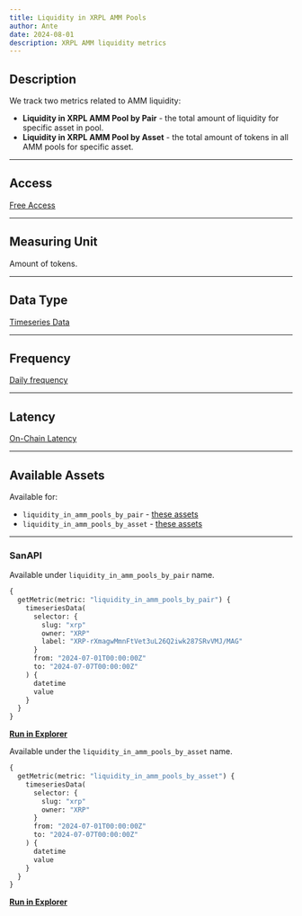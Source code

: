 ```yaml
---
title: Liquidity in XRPL AMM Pools
author: Ante
date: 2024-08-01
description: XRPL AMM liquidity metrics
---
```


## Description

We track two metrics related to AMM liquidity:

- **Liquidity in XRPL AMM Pool by Pair** - the total amount of liquidity for specific asset in pool.
- **Liquidity in XRPL AMM Pool by Asset** - the total amount of tokens in all AMM pools for specific asset.

---

## Access

[Free Access](/metrics/details/access#free-access)

---

## Measuring Unit

Amount of tokens.

---

## Data Type

[Timeseries Data](/metrics/details/data-type#timeseries-data)

---

## Frequency

[Daily frequency](/metrics/details/frequency/#daily-frequency)

---

## Latency

[On-Chain Latency](/metrics/details/latency#on-chain-latency)

---

## Available Assets

Available for:
- `liquidity_in_amm_pools_by_pair` - [these assets](https://api.santiment.net/graphiql?variables=&query=%7B%0A%20%20getMetric(metric%3A%20%22liquidity_in_amm_pools_by_pair%22)%20%7B%0A%20%20%20%20metadata%20%7B%0A%20%20%20%20%20%20availableSlugs%0A%20%20%20%20%7D%0A%20%20%7D%0A%7D%0A)
- `liquidity_in_amm_pools_by_asset` - [these assets](https://api.santiment.net/graphiql?variables=&query=%7B%0A%20%20getMetric(metric%3A%20%22liquidity_in_amm_pools_by_asset%22)%20%7B%0A%20%20%20%20metadata%20%7B%0A%20%20%20%20%20%20availableSlugs%0A%20%20%20%20%7D%0A%20%20%7D%0A%7D%0A)

---

### SanAPI

Available under `liquidity_in_amm_pools_by_pair` name.

```graphql
{
  getMetric(metric: "liquidity_in_amm_pools_by_pair") {
    timeseriesData(
      selector: {
        slug: "xrp"
        owner: "XRP"
        label: "XRP-rXmagwMmnFtVet3uL26Q2iwk287SRvVMJ/MAG"
      }
      from: "2024-07-01T00:00:00Z"
      to: "2024-07-07T00:00:00Z"
    ) {
      datetime
      value
    }
  }
}
```

[**Run in Explorer**](https://api.santiment.net/graphiql?query=%7B%0A%20%20getMetric(metric%3A%20%22liquidity_in_amm_pools_by_pair%22)%20%7B%0A%20%20%20%20timeseriesData(%0A%20%20%20%20%20%20selector%3A%20%7B%0A%20%20%20%20%20%20%20%20slug%3A%20%22xrp%22%0A%20%20%20%20%20%20%20%20owner%3A%20%22XRP%22%0A%20%20%20%20%20%20%20%20label%3A%20%22XRP-rXmagwMmnFtVet3uL26Q2iwk287SRvVMJ%2FMAG%22%0A%20%20%20%20%20%20%7D%0A%20%20%20%20%20%20from%3A%20%222024-07-01T00%3A00%3A00Z%22%0A%20%20%20%20%20%20to%3A%20%222024-07-07T00%3A00%3A00Z%22%0A%20%20%20%20)%20%7B%0A%20%20%20%20%20%20datetime%0A%20%20%20%20%20%20value%0A%20%20%20%20%7D%0A%20%20%7D%0A%7D)

Available under the `liquidity_in_amm_pools_by_asset` name.

```graphql
{
  getMetric(metric: "liquidity_in_amm_pools_by_asset") {
    timeseriesData(
      selector: {
        slug: "xrp"
        owner: "XRP"
      }
      from: "2024-07-01T00:00:00Z"
      to: "2024-07-07T00:00:00Z"
    ) {
      datetime
      value
    }
  }
}
```

[**Run in Explorer**](https://api.santiment.net/graphiql?query=%7B%0A%20%20getMetric(metric%3A%20%22liquidity_in_amm_pools_by_asset%22)%20%7B%0A%20%20%20%20timeseriesData(%0A%20%20%20%20%20%20selector%3A%20%7B%0A%20%20%20%20%20%20%20%20slug%3A%20%22xrp%22%0A%20%20%20%20%20%20%20%20owner%3A%20%22XRP%22%0A%20%20%20%20%20%20%7D%0A%20%20%20%20%20%20from%3A%20%222024-07-01T00%3A00%3A00Z%22%0A%20%20%20%20%20%20to%3A%20%222024-07-07T00%3A00%3A00Z%22%0A%20%20%20%20)%20%7B%0A%20%20%20%20%20%20datetime%0A%20%20%20%20%20%20value%0A%20%20%20%20%7D%0A%20%20%7D%0A%7D)
